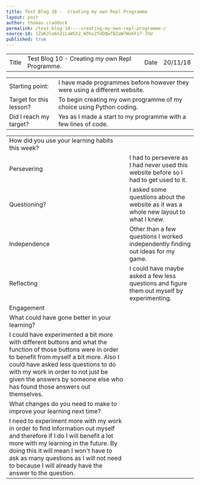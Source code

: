 ```yaml
---
title: Test Blog 10 -  Creating my own Repl Programme 
layout: post
author: thomas.craddock
permalink: /test-blog-10----creating-my-own-repl-programme-/
source-id: 1ZaKJla6n2iLaWSh2_W3hxZfdDQwTBZaW7Wo6Fz7-JhU
published: true
---
```

<table>
  <tr>
    <td>Title</td>
    <td>Test Blog 10 - Creating my own Repl Programme.</td>
    <td>Date</td>
    <td>20/11/18</td>
  </tr>
</table>


<table>
  <tr>
    <td>Starting point:</td>
    <td>I have made programmes before however they were using a different website.</td>
  </tr>
  <tr>
    <td>Target for this lesson?</td>
    <td>To begin creating my own programme of my choice using Python coding.</td>
  </tr>
  <tr>
    <td>Did I reach my target? </td>
    <td>Yes as I made a start to my programme with a few lines of code.</td>
  </tr>
</table>


<table>
  <tr>
    <td>How did you use your learning habits this week?</td>
    <td></td>
  </tr>
  <tr>
    <td>Persevering</td>
    <td>I had to persevere as I had never used this website before so I had to get used to it.</td>
  </tr>
  <tr>
    <td>Questioning?</td>
    <td>I asked some questions about the website as it was a whole new layout to what I knew.</td>
  </tr>
  <tr>
    <td>Independence</td>
    <td>Other than a few questions I worked independently finding out ideas for my game.</td>
  </tr>
  <tr>
    <td>Reflecting</td>
    <td>I could have maybe asked a few less questions and figure them out myself by experimenting.</td>
  </tr>
  <tr>
    <td>Engagement</td>
    <td></td>
  </tr>
  <tr>
    <td>What could have gone better in your learning?</td>
    <td></td>
  </tr>
  <tr>
    <td>I could have experimented a bit more with different buttons and what the function of those buttons were in order to benefit from myself a bit more. Also I could have asked less questions to do with my work in order to not just be given the answers by someone else who has found those answers out themselves. </td>
    <td></td>
  </tr>
  <tr>
    <td>What changes do you need to make to improve your learning next time?</td>
    <td></td>
  </tr>
  <tr>
    <td>I need to experiment more with my work in order to find information out myself and therefore if I do I will benefit a lot more with my learning in the future. By doing this it will mean I won't have to ask as many questions as I will not need to because I will already have the answer to the question.</td>
    <td></td>
  </tr>
</table>


